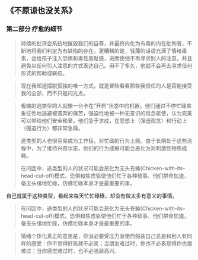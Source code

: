 ## 《不原谅也没关系》

### 第二部分 疗愈的细节

> 持续的批评会系统地摧毁我们的自尊，并最终内化为有毒的内在批判者，不断地将我们判定为有缺陷的存在。更糟糕的是，轻蔑的话语充满了情绪毒素，会给孩子注入恐惧和毒性羞耻感，进而使他不再寻求别人的注意，并且避免以任何引人注意的方式表达自己。用不了多久，他就不会再去寻求任何形式的帮助或联结。

> 现在我知道摆脱孤独的唯一方式，就是冒险看看那些我信任的人是否能接受我的全部，而不只是闪光点。

> 极端的逃类型的人就像一台卡在“开启”状态中的机器。他们通过不停忙碌来象征性地逃避被遗弃的痛苦，强迫性地被一种无意识的信念驱使，认为完美可以带给他们安全和爱。他们急于求成，在思想上（强迫观念）和行动上（强迫行为）都非常急躁。
>
> 逃类型的人也很容易成为工作狂，对忙碌的行为上瘾。由于长期处于这些流程中，为了维持兴奋状态，他们的行为成瘾可能会恶化为对刺激性物质成瘾。
>
> 在闪回中，逃类型的人的状况可能会恶化为无头苍蝇(Chicken-with-its-head-cut-off)模式，恐惧和焦虑驱使他们忙于各种琐事。他们拼命加速，毫无头绪地忙碌，仿佛忙碌本身才是最重要的事。

自己就属于这种类型，看起来每天忙忙碌碌，却没有做太多有意义的事情。

> 在闪回中，逃类型的人的状况可能会恶化为无头苍蝇(Chicken-with-its-head-cut-off)模式，恐惧和焦虑驱使他们忙于各种琐事。他们拼命加速，毫无头绪地忙碌，仿佛忙碌本身才是最重要的事。

> 情绪个体化真正的意思是，你没必要受压力驱使而假装自己总是和别人有同样的感受：你不觉得好笑就不必笑；当朋友难过时，你也不必表现得你也很难过；当你感觉难过时，也不必强装高兴。